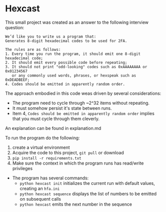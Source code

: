 # Hexcast
This small project was created as an answer to the following interview question:


```
We’d like you to write us a program that:
Generates 8-digit hexadecimal codes to be used for 2FA.

The rules are as follows:
1. Every time you run the program, it should emit one 8-digit hexadecimal code;
2. It should emit every possible code before repeating;
3. It should not print "odd-looking" codes such as 0xAAAAAAAA or 0x01234567 
   or any commonly used words, phrases, or hexspeak such as 0xDEADBEEF;
4. Codes should be emitted in apparently random order.
```

The approach embodied in this code weas driven by several considerations:
* The program need to cycle through ~2^32 items without repeating.
* It must somehow persist it's state between runs.
* Item 4, `Codes should be emitted in apparently random order` implies that you must cycle through them cleverly.

An explanation can be found in explanation.md

To run the program do the following:
1. create a virtual environment
2. Acquire the code to this project, `git pull` or download
3. `pip install -r requirements.txt`
4. Make sure the context in which the program runs has read/write privileges

* The program has several commands:
  * `python hexcast init` initializes the current run with default values, creating an `hfa.ini`
  * `python hexcast sequence` displays the list of numbers to be emitted on subsequent calls
  * `python hexcast` emits the next number in the sequence


 
